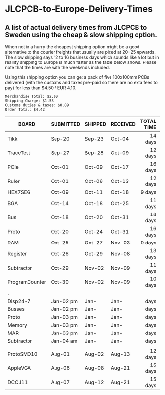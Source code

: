 # JLCPCB-to-Europe-Delivery-Times

## A list of actual delivery times from JLCPCB to Sweden using the cheap &amp; slow shipping option.

When not in a hurry the cheapest shipping option might be a good alternative to the courier freights that usually are piced at $20-$25 upwards. The slow shipping says 12 to 16 business days which sounds like a lot but in reallity shipping to Europe is much faster as the table below shows. Please note that the times are with the weekends included.

Using this shipping option you can get a pack of five 100x100mm PCBs delivered (with the customs and taxes pre-paid so there are no exta fees to pay) for less than $4.50 / EUR 4.10.

```
Merchandise Total: $2.00
Shipping Charge: $1.53
Customs duties & taxes: $0.89
Order Total: $4.42
```




| BOARD           | SUBMITTED | SHIPPED   | RECEIVED  | TOTAL<br>TIME | SHIPPING<br>TIME |
| --------------- | --------- | --------- | --------- | -------: | -------: |
| Tikk            | Sep-20    | Sep-23    | Oct-04    | 14 days  |  11 days |
| TraceTest       | Sep-27    | Sep-28    | Oct-09    | 12 days  |  11 days |
| PCIe            | Oct-01    | Oct-09    | Oct-17    | 16 days  |  8 days  |
| Ruler           | Oct-01    | Oct-06    | Oct-13    | 12 days  |  7 days  |
| HEX7SEG         | Oct-09    | Oct-11    | Oct-18    |  9 days  |  7 days  |
| BGA             | Oct-14    | Oct-18    | Oct-25    | 11 days  |  7 days  |
| Bus             | Oct-18    | Oct-20    | Oct-31    | 18 days  |  11 days |
| Proto           | Oct-20    | Oct-24    | Oct-31    | 16 days  |  7 days  |
| RAM             | Oct-25    | Oct-27    | Nov-03    |  9 days  |  7 days  |
| Register        | Oct-26    | Oct-29    | Nov-08    | 13 days  |  10 days |
| Subtractor      | Oct-29    | Nov-02    | Nov-09    | 11 days  |  7 days  |
| ProgramCounter  | Oct-30    | Nov-02    | Nov-09    | 10 days  |  7 days  |
| .               |           |           |           |          |          |
| Disp24-7        | Jan-02 pm | Jan-      | Jan-      |    days  |    days  |
| Busses          | Jan-02 pm | Jan-      | Jan-      |    days  |    days  |
| Proto           | Jan-03 pm | Jan-      | Jan-      |    days  |    days  |
| Memory          | Jan-03 pm | Jan-      | Jan-      |    days  |    days  |
| MAR             | Jan-03 pm | Jan-      | Jan-      |    days  |    days  |
| Subtractor      | Jan-04 am | Jan-      | Jan-      |    days  |    days  |
|                 |           |           |           |          |          |
| ProtoSMD10      | Aug-01    | Aug-02    | Aug-13    | 12 days  | 11 days  |
| AppleVGA        | Aug-06    | Aug-08    | Aug-21    | 15 days  | 13 days  |
| DCCJ11          | Aug-07    | Aug-12    | Aug-21    | 15 days  |  9 days  |
